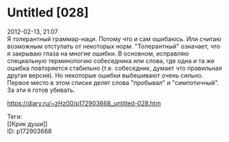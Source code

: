 Untitled [028]
===============

   
 2012-02-13, 21:07   
  Я толерантный граммар-наци. Потому что и сам ошибаюсь. Или считаю возможным отступать от некоторых норм. "Толерантный" означает, что я закрываю глаза на многие ошибки. В основном, исправляю специальную терминологию собеседника или слова, где одна и та же ошибка повторяется стабильно (т.е. собеседник, думает что правильная другая версия). Но некоторые ошибки выбешивают очень сильно. Первое место в этом списке делят слова "пробывал" и "симпотичный". За эти я готов убивать.   
    
 <https://diary.ru/~zHz00/p172903668_untitled-028.htm>   
   
 Теги:   
 [[Крик души]]   
 ID: p172903668